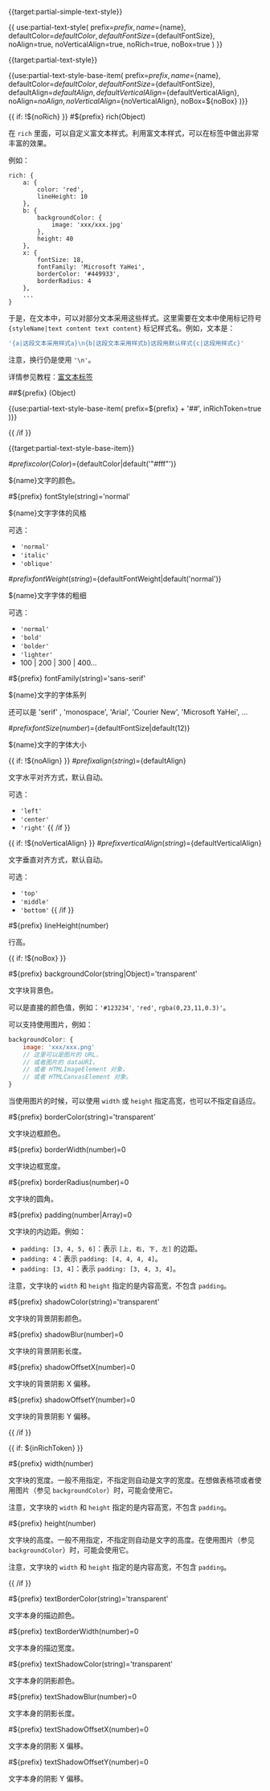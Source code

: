 {{target:partial-simple-text-style}}

{{ use:partial-text-style(
    prefix=${prefix},
    name=${name},
    defaultColor=${defaultColor},
    defaultFontSize=${defaultFontSize},
    noAlign=true,
    noVerticalAlign=true,
    noRich=true,
    noBox=true
) }}







{{target:partial-text-style}}

{{use:partial-text-style-base-item(
    prefix=${prefix},
    name=${name},
    defaultColor=${defaultColor},
    defaultFontSize=${defaultFontSize},
    defaultAlign=${defaultAlign},
    defaultVerticalAlign=${defaultVerticalAlign},
    noAlign=${noAlign},
    noVerticalAlign=${noVerticalAlign},
    noBox=${noBox}
)}}

{{ if: !${noRich} }}
#${prefix} rich(Object)

在 `rich` 里面，可以自定义富文本样式。利用富文本样式，可以在标签中做出非常丰富的效果。

例如：

```
rich: {
    a: {
        color: 'red',
        lineHeight: 10
    },
    b: {
        backgroundColor: {
            image: 'xxx/xxx.jpg'
        },
        height: 40
    },
    x: {
        fontSize: 18,
        fontFamily: 'Microsoft YaHei',
        borderColor: '#449933',
        borderRadius: 4
    },
    ...
}
```

于是，在文本中，可以对部分文本采用这些样式。这里需要在文本中使用标记符号 `{styleName|text content text content}` 标记样式名。例如，文本是：

```js
'{a|这段文本采用样式a}\n{b|这段文本采用样式b}这段用默认样式{c|这段用样式c}'
```

注意，换行仍是使用 `'\n'`。

详情参见教程：[富文本标签](tutorial.html#%E5%AF%8C%E6%96%87%E6%9C%AC%E6%A0%87%E7%AD%BE)



##${prefix} <user defined style name>(Object)

{{use:partial-text-style-base-item(
    prefix=${prefix} + '##',
    inRichToken=true
)}}

{{ /if }}







{{target:partial-text-style-base-item}}

#${prefix} color(Color)=${defaultColor|default('"#fff"')}

${name}文字的颜色。


#${prefix} fontStyle(string)='normal'

${name}文字字体的风格

可选：
+ `'normal'`
+ `'italic'`
+ `'oblique'`


#${prefix} fontWeight(string)=${defaultFontWeight|default('normal')}

${name}文字字体的粗细

可选：
+ `'normal'`
+ `'bold'`
+ `'bolder'`
+ `'lighter'`
+ 100 | 200 | 300 | 400...


#${prefix} fontFamily(string)='sans-serif'

${name}文字的字体系列

还可以是 'serif' , 'monospace', 'Arial', 'Courier New', 'Microsoft YaHei', ...

#${prefix} fontSize(number)=${defaultFontSize|default(12)}

${name}文字的字体大小


 {{ if: !${noAlign} }}
#${prefix} align(string)=${defaultAlign}

文字水平对齐方式，默认自动。

可选：
+ `'left'`
+ `'center'`
+ `'right'`
{{ /if }}

{{ if: !${noVerticalAlign} }}
#${prefix} verticalAlign(string)=${defaultVerticalAlign}

文字垂直对齐方式，默认自动。

可选：
+ `'top'`
+ `'middle'`
+ `'bottom'`
{{ /if }}



#${prefix} lineHeight(number)

行高。


{{ if: !${noBox} }}

#${prefix} backgroundColor(string|Object)='transparent'

文字块背景色。

可以是直接的颜色值，例如：`'#123234'`, `'red'`, `rgba(0,23,11,0.3)'`。

可以支持使用图片，例如：

```js
backgroundColor: {
    image: 'xxx/xxx.png'
    // 这里可以是图片的 URL，
    // 或者图片的 dataURI，
    // 或者 HTMLImageElement 对象，
    // 或者 HTMLCanvasElement 对象。
}
```

当使用图片的时候，可以使用 `width` 或 `height` 指定高宽，也可以不指定自适应。

#${prefix} borderColor(string)='transparent'

文字块边框颜色。

#${prefix} borderWidth(number)=0

文字块边框宽度。

#${prefix} borderRadius(number)=0

文字块的圆角。

#${prefix} padding(number|Array)=0

文字块的内边距。例如：

+ `padding: [3, 4, 5, 6]`：表示 `[上, 右, 下, 左]` 的边距。
+ `padding: 4`：表示 `padding: [4, 4, 4, 4]`。
+ `padding: [3, 4]`：表示 `padding: [3, 4, 3, 4]`。

注意，文字块的 `width` 和 `height` 指定的是内容高宽，不包含 `padding`。

#${prefix} shadowColor(string)='transparent'

文字块的背景阴影颜色。

#${prefix} shadowBlur(number)=0

文字块的背景阴影长度。

#${prefix} shadowOffsetX(number)=0

文字块的背景阴影 X 偏移。

#${prefix} shadowOffsetY(number)=0

文字块的背景阴影 Y 偏移。

{{ /if }}





{{ if: ${inRichToken} }}

#${prefix} width(number)

文字块的宽度。一般不用指定，不指定则自动是文字的宽度。在想做表格项或者使用图片（参见 `backgroundColor`）时，可能会使用它。

注意，文字块的 `width` 和 `height` 指定的是内容高宽，不包含 `padding`。

#${prefix} height(number)

文字块的高度。一般不用指定，不指定则自动是文字的高度。在使用图片（参见 `backgroundColor`）时，可能会使用它。

注意，文字块的 `width` 和 `height` 指定的是内容高宽，不包含 `padding`。

{{ /if }}


#${prefix} textBorderColor(string)='transparent'

文字本身的描边颜色。

#${prefix} textBorderWidth(number)=0

文字本身的描边宽度。

#${prefix} textShadowColor(string)='transparent'

文字本身的阴影颜色。

#${prefix} textShadowBlur(number)=0

文字本身的阴影长度。

#${prefix} textShadowOffsetX(number)=0

文字本身的阴影 X 偏移。

#${prefix} textShadowOffsetY(number)=0

文字本身的阴影 Y 偏移。
